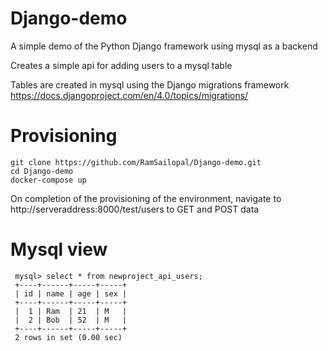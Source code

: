 # Django-demo

A simple demo of the Python Django framework using mysql as a backend

Creates a simple api for adding users to a mysql table

Tables are created in mysql using the Django migrations framework https://docs.djangoproject.com/en/4.0/topics/migrations/

# Provisioning

    git clone https://github.com/RamSailopal/Django-demo.git
    cd Django-demo
    docker-compose up
    
    
On completion of the provisioning of the environment, navigate to http://serveraddress:8000/test/users to GET and POST data

# Mysql view

     mysql> select * from newproject_api_users;
     +----+------+-----+-----+
     | id | name | age | sex |
     +----+------+-----+-----+
     |  1 | Ram  | 21  | M   |
     |  2 | Bob  | 52  | M   |
     +----+------+-----+-----+
     2 rows in set (0.00 sec)
